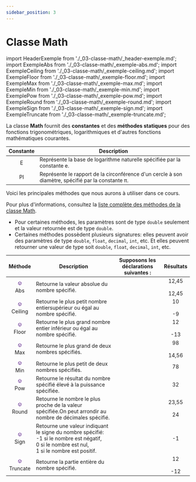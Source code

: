 ```yaml
---
sidebar_position: 3
---
```


# Classe Math

import HeaderExemple from './_03-classe-math/_header-exemple.md';
import ExempleAbs from './_03-classe-math/_exemple-abs.md';
import ExempleCeiling from './_03-classe-math/_exemple-ceiling.md';
import ExempleFloor from './_03-classe-math/_exemple-floor.md';
import ExempleMax from './_03-classe-math/_exemple-max.md';
import ExempleMin from './_03-classe-math/_exemple-min.md';
import ExemplePow from './_03-classe-math/_exemple-pow.md';
import ExempleRound from './_03-classe-math/_exemple-round.md';
import ExempleSign from './_03-classe-math/_exemple-sign.md';
import ExempleTruncate from './_03-classe-math/_exemple-truncate.md';

La classe **Math** fournit des **constantes** et des **méthodes statiques** pour des fonctions trigonométriques, logarithmiques et d'autres fonctions mathématiques courantes.

| Constante | Description |
| :-------: | ----------- |
| E | Représente la base de logarithme naturelle spécifiée par la constante e. |
| PI | Représente le rapport de la circonférence d'un cercle à son diamètre, spécifié par la constante π. |

Voici les principales méthodes que nous aurons à utiliser dans ce cours.

Pour plus d'informations, consultez la [liste complète des méthodes de la classe Math](http://msdn.microsoft.com/fr-fr/library/system.math_members%28v=VS.100%29.aspx).

- Pour certaines méthodes, les paramètres sont de type `double` seulement et la valeur retournée est de type `double`.
- Certaines méthodes possèdent plusieurs signatures: elles peuvent avoir des paramètres de type `double`, `float`, `decimal`, `int`, etc. Et elles peuvent retourner une valeur de type soit `double`, `float`, `decimal`, `int`, etc.

| Méthode | Description | Supposons les déclarations suivantes : <HeaderExemple/> | Résultats |
| :-----: | ----------- | --- | :---: |
| ![méthode](../_00-shared/_methode.png) <br/> Abs | Retourne la valeur absolue du nombre spécifié. | <ExempleAbs/> | 12,45 <br/> <br/> 12,45 |
| ![méthode](../_00-shared/_methode.png) <br/> Ceiling | Retourne le plus petit nombre entiersupérieur ou égal au nombre spécifié. | <ExempleCeiling/> | 10 <br/> <br/> -9 |
| ![méthode](../_00-shared/_methode.png) <br/> Floor | Retourne le plus grand nombre entier inférieur ou égal au nombre spécifié. | <ExempleFloor/> | 12 <br/> <br/> -13 |
| ![méthode](../_00-shared/_methode.png) <br/> Max | Retourne le plus grand de deux nombres spécifiés. | <ExempleMax/> | 98 <br/> <br/> 14,56 |
| ![méthode](../_00-shared/_methode.png) <br/> Min | Retourne le plus petit de deux nombres spécifiés. | <ExempleMin/> | 78 |
| ![méthode](../_00-shared/_methode.png) <br/> Pow | Retourne le résultat du nombre spécifié élevé à la puissance spécifiée. | <ExemplePow/> | 32 |
| ![méthode](../_00-shared/_methode.png) <br/> Round | Retourne le nombre le plus proche de la valeur spécifiée.On peut arrondir au nombre de décimales spécifié. | <ExempleRound/> | 23,55 <br/> <br/> 24 |
| ![méthode](../_00-shared/_methode.png) <br/> Sign | Retourne une valeur indiquant le signe du nombre spécifié: <br/> -1 si le nombre est négatif, <br/> 0 si le nombre est nul, <br/> 1 si le nombre est positif. | <ExempleSign/> | -1 |
| ![méthode](../_00-shared/_methode.png) <br/> Truncate | Retourne la partie entière du nombre spécifié. | <ExempleTruncate/> | 12 <br/> <br/> -12 |
